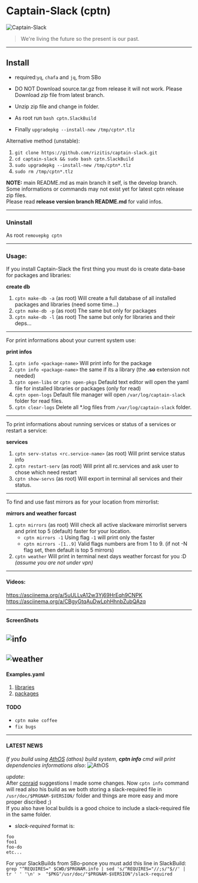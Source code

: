 # Captain-Slack (cptn)

![Captain-Slack](./Captain-Slack.png)

> We're living the future so the present is our past.

---

## Install

- required:`yq`, `chafa` and `jq`, from SBo
* DO NOT Download source.tar.gz from release it will not work. Please Download *zip* file from latest branch.
- Unzip zip file and change in folder.
* As root run `bash cptn.SlackBuild`
- Finally `upgradepkg --install-new /tmp/cptn*.tlz`

Alternative method (unstable):
1. `git clone https://github.com/rizitis/captain-slack.git`
2. `cd captain-slack && sudo bash cptn.SlackBuild`
3. `sudo upgradepkg --install-new /tmp/cptn*.tlz`
4. `sudo rm /tmp/cptn*.tlz`

**NOTE:** main README.md as main branch it self, is the develop branch. 
<br> Some informations or commands may not exist yet for latest cptn release zip files.<br>
Please read **release version branch README.md** for valid infos.

---

### Uninstall

As root `removepkg cptn`

--- 

### Usage:

If you install Captain-Slack the first thing you must do is create data-base for packages and libraries:<p>

**create db**

1. `cptn make-db -a` (as root) Will create a full database of all installed packages and libraries (need some time...)
2. `cptn make-db -p` (as root) The same but only for packages
3. `cptn make-db -l` (as root) The same but only for libraries and their deps...

---
For print informations about your current system use:<p>

**print infos**
1. `cptn info <package-name>` Will print info for the package
2. `cptn info <package-name>` the same if its a library (the **.so** extension not needed)
3. `cptn open-libs` or `cptn open-pkgs` Defauld text editor will open  the yaml file for installed libraries or packages (only for read)
3. `cptn open-logs` Default file manager will open `/var/log/captain-slack` folder for read files.
4. `cptn clear-logs` Delete all *.log files from `/var/log/captain-slack` folder.
---
To print informations about running services or status of a services or restart a service:<p>

**services**

1. `cptn serv-status <rc.service-name>` (as root) Will print service status info
2. `cptn restart-serv`   (as root) Will print all rc.services and ask user to chose which need restart
3. `cptn show-servs` (as root) Will export in terminal all services and their status.

---
To find and use fast mirrors as for your location from mirrorlist:<p>

**mirrors and weather forcast**

1. `cptn mirrors` (as root) Will check all active slackware mirrorlist servers and print top 5 (default) faster for your location.
   - `cptn mirrors -1` Using flag `-1` will print only the faster
   - `cptn mirrors -[1..9]` Valid flags numbers are from 1 to 9. (if not -N flag set, then default is top 5 mirrors)
2. `cptn weather` Will print in terminal next days weather forcast for you :D *(assume you are not under vpn)*
---

#### Videos:
https://asciinema.org/a/5uULLvA12w3Yj69HrEqh9CNPK <br>
https://asciinema.org/a/CBgyGtqAuDwLphHhnbZubQAzq


---

#### ScreenShots
![info](./info.png)
---
![weather](./weather.png)
---

#### Examples.yaml
1. [libraries](./libraries_dependencies.yaml)
2. [packages](./packages.yaml)



#### TODO
- `cptn make coffee`
- `fix bugs`

---

#### LATEST NEWS
*If you build using [AthOS](https://github.com/rizitis/PLASMA_WORLD) (athos) build system, **cptn info** cmd will print dependencies informations also*:
![AthOS](./athos.png)

*update*:<br>
After [conraid](https://github.com/conraid/SlackBuilds/issues/37) suggestions I made some changes. Now `cptn info` command will read also his build as we both storing a slack-required file in `/usr/doc/$PRGNAM-$VERSION/` folder and things are more easy and more proper discribed ;)<br>
If you also have local builds is a good choice to include a slack-required file in the same folder.<br>
- *slack-required* format is:
```
foo
foo1
foo-do
etc...
```

For your SlackBuilds from SBo-ponce you must add this line in SlackBuild:
`grep "^REQUIRES=" $CWD/$PRGNAM.info | sed 's/^REQUIRES="//;s/"$//' | tr ' ' '\n' >  "$PKG"/usr/doc/"$PRGNAM-$VERSION"/slack-required`


